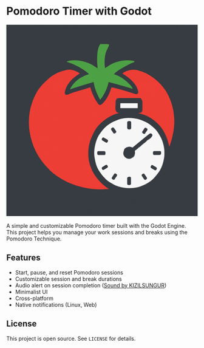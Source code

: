 # Pomodoro Timer with Godot

![pomodoro timer icon](assets/PomodoroTimer.png)

A simple and customizable Pomodoro timer built with the Godot Engine. This project helps you manage your work sessions and breaks using the Pomodoro Technique.

## Features

- Start, pause, and reset Pomodoro sessions
- Customizable session and break durations
- Audio alert on session completion ([Sound by KIZILSUNGUR](https://freesound.org/people/KIZILSUNGUR/sounds/72125/))
- Minimalist UI 
- Cross-platform
- Native notifications (Linux, Web)



## License

This project is open source. See `LICENSE` for details.
